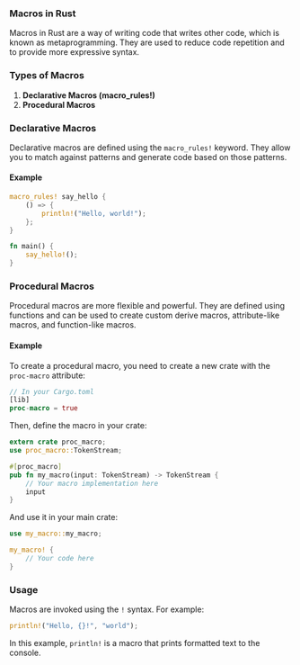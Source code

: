 ### Macros in Rust

Macros in Rust are a way of writing code that writes other code, which is known as metaprogramming. They are used to reduce code repetition and to provide more expressive syntax.

### Types of Macros

1. **Declarative Macros (macro_rules!)**
2. **Procedural Macros**

### Declarative Macros

Declarative macros are defined using the `macro_rules!` keyword. They allow you to match against patterns and generate code based on those patterns.

#### Example

```rust
macro_rules! say_hello {
    () => {
        println!("Hello, world!");
    };
}

fn main() {
    say_hello!();
}
```

### Procedural Macros

Procedural macros are more flexible and powerful. They are defined using functions and can be used to create custom derive macros, attribute-like macros, and function-like macros.

#### Example

To create a procedural macro, you need to create a new crate with the `proc-macro` attribute:

```rust
// In your Cargo.toml
[lib]
proc-macro = true
```

Then, define the macro in your crate:

```rust
extern crate proc_macro;
use proc_macro::TokenStream;

#[proc_macro]
pub fn my_macro(input: TokenStream) -> TokenStream {
    // Your macro implementation here
    input
}
```

And use it in your main crate:

```rust
use my_macro::my_macro;

my_macro! {
    // Your code here
}
```

### Usage

Macros are invoked using the `!` syntax. For example:

```rust
println!("Hello, {}!", "world");
```

In this example, `println!` is a macro that prints formatted text to the console.
